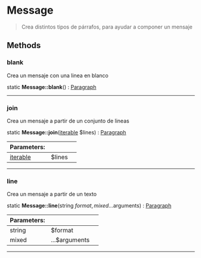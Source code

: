 
                                                                                                                                            
    
# Message


> Crea distintos tipos de párrafos, para ayudar a componer un mensaje
>
> 








## Methods

### blank
Crea un mensaje con una linea en blanco


static **Message::blank**() : [Paragraph](../../../Paragraph.md)



---


### join
Crea un mensaje a partir de un conjunto de lineas


static **Message::join**([iterable](../../../iterable.md) $lines) : [Paragraph](../../../Paragraph.md)


|Parameters: | | |
| --- | --- | --- |
|[iterable](../../../iterable.md) |$lines |  |

---


### line
Crea un mensaje a partir de un texto


static **Message::line**(string $format, mixed ...$arguments) : [Paragraph](../../../Paragraph.md)


|Parameters: | | |
| --- | --- | --- |
|string |$format |  |
|mixed |...$arguments |  |

---


                                                                                                                                                                                                                                                                                                                                                                                                            
    
                                                                                                                                                                                                                                                                             
                